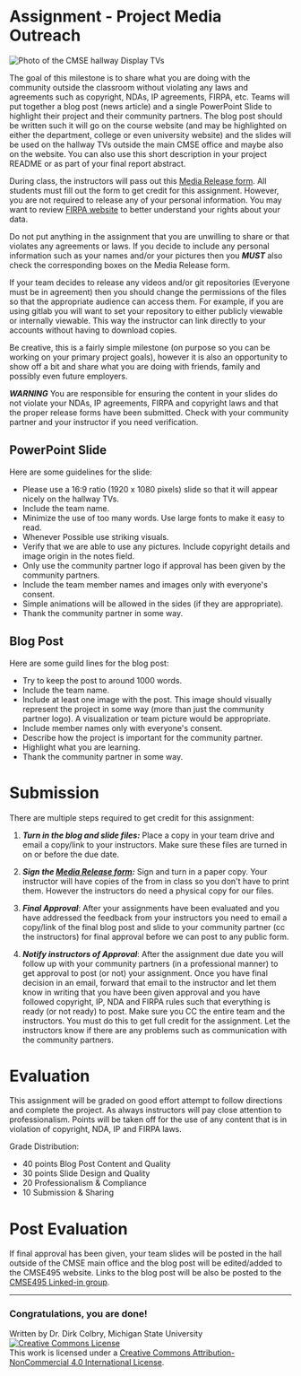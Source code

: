 # Assignment - Project Media Outreach

![Photo of the CMSE hallway Display TVs](https://lh4.googleusercontent.com/8HIcsTC0Qex_CrUGony0fCgT9NFovjOXVtVyTafSJ2SrKan7ul863VnMOwHLKJvFmX6RRI5PBMMf6ZUZIOvzaYTDL6guyOqzlvELWGpkdjOiwOka6SMw4cRomh-bxK5EBg=w740)


The goal of this milestone is to share what you are doing with the community outside the classroom without violating any laws and agreements such as copyright, NDAs,  IP agreements, FIRPA, etc.  Teams will put together a blog post (news article) and a single PowerPoint Slide to highlight their project and their community partners.  The blog post should be written such it will go on the course website (and may be highlighted on either the department, college or even university website) and the slides will be used on the hallway TVs outside the main CMSE office and maybe also on the website.  You can also use this short description in your project README or as part of your final report abstract. 

During class, the instructors will pass out this [Media Release form](./Files/CMSE495_Media_Release_From.pdf).  All students must fill out the form to get credit for this assignment. However, you are not required to release any of your personal information. You may want to review [FIRPA website](https://aacc.msu.edu/compliance/ferpa) to better understand your rights about your data. 

Do not put anything in the assignment that you are unwilling to share or that violates any agreements or laws.  If you decide to include any personal information such as your names and/or your pictures then you ***MUST*** also check the corresponding boxes on the Media Release form. 

If your team decides to release any videos and/or git repositories (Everyone must be in agreement) then you should change the permissions of the files so that the appropriate audience can access them. For example, if you are using gitlab you will want to set your repository to either publicly viewable or internally viewable.  This way the instructor can link directly to your accounts without having to download copies. 

Be creative, this is a fairly simple milestone (on purpose so you can be working on your primary project goals), however it is also an opportunity to show off a bit and share what you are doing with friends, family and possibly even future employers. 

**_WARNING_** You are responsible for ensuring the content in your slides do not violate your NDAs, IP agreements, FIRPA and copyright laws and that the proper release forms have been submitted.  Check with your community partner and your instructor if you need verification. 

## PowerPoint Slide
Here are some guidelines for the slide:

- Please use a 16:9 ratio (1920 x 1080 pixels) slide so that it will appear nicely on the hallway TVs.
- Include the team name.
- Minimize the use of too many words. Use large fonts to make it easy to read.
- Whenever Possible use striking visuals.
- Verify that we are able to use any pictures. Include copyright details and image origin in the notes field. 
- Only use the community partner logo if approval has been given by the community partners. 
- Include the team member names and images only with everyone's consent.
- Simple animations will be allowed in the sides (if they are appropriate).
- Thank the community partner in some way.

## Blog Post
Here are some guild lines for the blog post:

- Try to keep the post to around 1000 words.
- Include the team name.
- Include at least one image with the post. This image should visually represent the project in some way (more than just the community partner logo). A visualization or team picture would be appropriate. 
- Include member names only with everyone's consent.
- Describe how the project is important for the community partner.
- Highlight what you are learning.
- Thank the community partner in some way.



# Submission

There are multiple steps required to get credit for this assignment:

1. ***Turn in the blog and slide files:*** Place a copy in your team drive and email a copy/link to your instructors. Make sure these files are turned in on or before the due date.

2. ***Sign the [Media Release form](./Files/CMSE495_Media_Release_From.pdf):*** Sign and turn in a paper copy.  Your instructor will have copies of the from in class so you don't have to print them.  However the instructors do need a physical copy for our files. 

3. ***Final Approval***: After your assignments have been evaluated and you have addressed the feedback from your instructors you need to email a copy/link of the final blog post and slide to your community partner (cc the instructors) for final approval before we can post to any public form. 

4. ***Notify instructors of Approval***: After the assignment due date you will follow up with your community partners (in a professional manner) to get approval to post (or not) your assignment.  Once you have final decision in an email, forward that email to the instructor and let them know in writing that you have been given approval and you have followed copyright, IP, NDA and FIRPA rules such that everything is ready (or not ready) to post. Make sure you CC the entire team and the instructors.  You must do this to get full credit for the assignment.  Let the instructors know if there are any problems such as communication with the community partners. 


# Evaluation

This assignment will be graded on good effort attempt to follow directions and complete the project. As always instructors will pay close attention to professionalism.  Points will be taken off for the use of any content that is in violation of copyright, NDA, IP and FIRPA laws. 

Grade Distribution:
- 40 points Blog Post Content and Quality
- 30 points Slide Design and Quality
- 20 Professionalism & Compliance
- 10 Submission & Sharing

# Post Evaluation

If final approval has been given, your team slides will be posted in the hall outside of the CMSE main office and the blog post will be edited/added to the CMSE495 website. Links to the blog post will be also be posted to the [CMSE495 Linked-in group](https://www.linkedin.com/groups/14467768/).

-----
### Congratulations, you are done!

Written by Dr. Dirk Colbry, Michigan State University
<a rel="license" href="http://creativecommons.org/licenses/by-nc/4.0/"><img alt="Creative Commons License" style="border-width:0" src="https://i.creativecommons.org/l/by-nc/4.0/88x31.png" /></a><br />This work is licensed under a <a rel="license" href="http://creativecommons.org/licenses/by-nc/4.0/">Creative Commons Attribution-NonCommercial 4.0 International License</a>.
